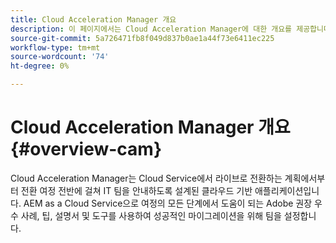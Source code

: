 ```yaml
---
title: Cloud Acceleration Manager 개요
description: 이 페이지에서는 Cloud Acceleration Manager에 대한 개요를 제공합니다.
source-git-commit: 5a726471fb8f049d837b0ae1a44f73e6411ec225
workflow-type: tm+mt
source-wordcount: '74'
ht-degree: 0%

---
```



# Cloud Acceleration Manager 개요 {#overview-cam}

Cloud Acceleration Manager는 Cloud Service에서 라이브로 전환하는 계획에서부터 전환 여정 전반에 걸쳐 IT 팀을 안내하도록 설계된 클라우드 기반 애플리케이션입니다. AEM as a Cloud Service으로 여정의 모든 단계에서 도움이 되는 Adobe 권장 우수 사례, 팁, 설명서 및 도구를 사용하여 성공적인 마이그레이션을 위해 팀을 설정합니다.